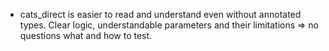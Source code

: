 - cats_direct is easier to read and understand even without annotated types. Clear logic, understandable parameters and their limitations => no questions what and how to test.
